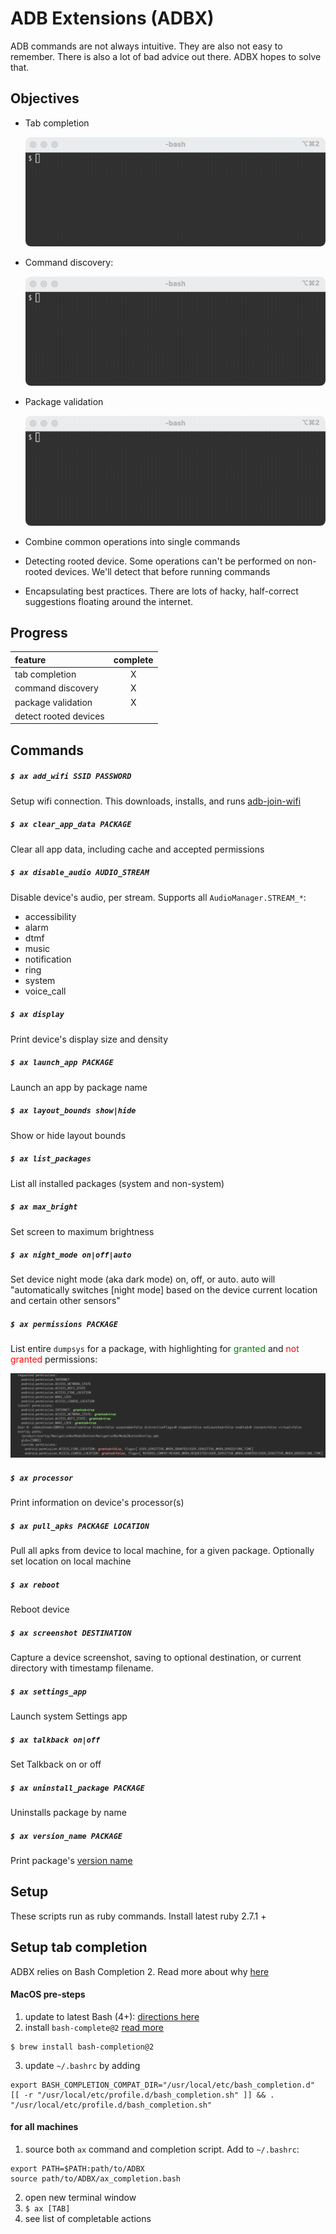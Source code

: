 # ADB Extensions (ADBX)

ADB commands are not always intuitive. They are also not easy to remember. There is also a lot of bad advice out there. ADBX hopes to solve that.


## Objectives

* Tab completion

	![](tab_completion.gif)

* Command discovery:

	![](command_discovery.gif)

* Package validation

	![](package_validation.gif)	
	
* Combine common operations into single commands
* Detecting rooted device. Some operations can't be performed on non-rooted devices. We'll detect that before running commands
* Encapsulating best practices. There are lots of hacky, half-correct suggestions floating around the internet.


## Progress

| feature | complete |
|:---|:---:|
| tab completion |X|
| command discovery | X |
| package validation | X |
| detect rooted devices | |


## Commands

##### `$ ax add_wifi SSID PASSWORD`

Setup wifi connection. This downloads, installs, and runs [adb-join-wifi](https://github.com/steinwurf/adb-join-wifi)

##### `$ ax clear_app_data PACKAGE`

Clear all app data, including cache and accepted permissions

##### `$ ax disable_audio AUDIO_STREAM`

Disable device's audio, per stream. Supports all `AudioManager.STREAM_*`:

 * accessibility
 * alarm
 * dtmf
 * music
 * notification
 * ring
 * system
 * voice_call

##### `$ ax display`

Print device's display size and density

##### `$ ax launch_app PACKAGE`

Launch an app by package name

##### `$ ax layout_bounds show|hide`

Show or hide layout bounds

##### `$ ax list_packages`

List all installed packages (system and non-system)

##### `$ ax max_bright`
	
Set screen to maximum brightness

##### `$ ax night_mode on|off|auto`

Set device night mode (aka dark mode) on, off, or auto. auto will "automatically switches [night mode] based on the device current location and certain other sensors"

##### `$ ax permissions PACKAGE`
	
List entire `dumpsys` for a package, with highlighting for <span style="color:green">granted</span> and <span style="color:red">not granted</span> permissions:

![](images/permissiondump.png)

##### `$ ax processor`

Print information on device's processor(s)

##### `$ ax pull_apks PACKAGE LOCATION`

Pull all apks from device to local machine, for a given package. Optionally set location on local machine

##### `$ ax reboot`

Reboot device

##### `$ ax screenshot DESTINATION`

Capture a device screenshot, saving to optional destination, or current directory with timestamp filename.

##### `$ ax settings_app`

Launch system Settings app

##### `$ ax talkback on|off`

Set Talkback on or off

##### `$ ax uninstall_package PACKAGE`

Uninstalls package by name

##### `$ ax version_name PACKAGE`

Print package's [version name](https://developer.android.com/guide/topics/manifest/manifest-element#vname)

## Setup

These scripts run as ruby commands. Install latest ruby 2.7.1 + 

## Setup tab completion

ADBX relies on Bash Completion 2. Read more about why [here](https://itnext.io/programmable-completion-for-bash-on-macos-f81a0103080b)

#### MacOS pre-steps

1. update to latest Bash (4+): [directions here](https://medium.com/@weibeld/upgrading-bash-on-macos-7138bd1066ba)
2. install `bash-complete@2` [read more](https://itnext.io/programmable-completion-for-bash-on-macos-f81a0103080b)

```
$ brew install bash-completion@2
```

3. update `~/.bashrc` by adding

```
export BASH_COMPLETION_COMPAT_DIR="/usr/local/etc/bash_completion.d"
[[ -r "/usr/local/etc/profile.d/bash_completion.sh" ]] && . "/usr/local/etc/profile.d/bash_completion.sh"
```

#### for all machines

1. source both `ax` command and completion script. Add to `~/.bashrc`:

```
export PATH=$PATH:path/to/ADBX
source path/to/ADBX/ax_completion.bash
```

2. open new terminal window
3. `$ ax [TAB]`
4. see list of completable actions
